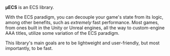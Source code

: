 **μECS** is an ECS library.

With the ECS paradigm, you can decouple your game's state from its logic, among other benefits,
such as *extremely* fast performance. Most games, from ones built in the Unity or Unreal engines, 
all the way to custom-engine AAA titles, utilize some variation of the ECS paradigm.

This library's main goals are to be lightweight and user-friendly, but most importantly, to be fast.